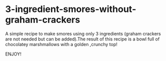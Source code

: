 # 3-ingredient-smores-without-graham-crackers
A simple recipe to make smores using only 3 ingredients (graham crackers are not needed but can be added).The result of this recipe is a bowl full of chocolatey marshmallows with a golden ,crunchy top!

ENJOY!
